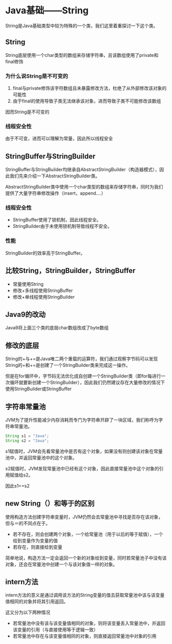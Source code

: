 # Java基础——String

String是Java基础类型中较为特殊的一个类，我们这里着重探讨一下这个类。

## String

String底层使用一个char类型的数组来存储字符串，且该数组使用了private和final修饰

### 为什么说String是不可变的

1. final与private修饰该字符数组且未暴露修改方法，杜绝了从外部修改该对象的可能性
2. 由于final的使用导致子类无法继承该对象，进而导致子类不可能修改该数组

因而String是不可变的

### 线程安全性

由于不可变，进而可以理解为常量，因此所以线程安全

## StringBuffer与StringBuilder

StringBuffer与StringBuilder均继承自AbstractStringBuilder（构造器模式），因此我们先来介绍一下AbstractStringBuilder类。

AbstractStringBuilder类中使用一个char类型的数组来存储字符串，同时为我们提供了大量字符串修改操作（insert，append....）

### 线程安全性

* StringBuffer使用了锁机制，因此线程安全。
* StringBuilder由于未使用锁机制导致线程不安全。

### 性能

StringBuilder的效率高于StringBuffer。

## 比较String，StringBuilder，StringBuffer

* 常量使用String
* 修改+多线程使用StringBuffer
* 修改+单线程使用StringBuilder

## Java9的改动

Java9将上面三个类的底层char数组改成了byte数组

## 修改的底层

String的+与+=是Java唯二两个重载的运算符，我们通过观察字节码可以发现String的+和+=是创建了一个StringBuilder类来完成这一操作。

但是在for循环中，字节码无法优化成自创建一个StringBuilder类（即for每进行一次循环就要新创建一个StringBuilder），因此我们仍然建议存在大量修改的情况下使用StringBuilder或StringBuffer

## 字符串常量池

JVM为了提升性能减少内存消耗而专门为字符串开辟了一块区域，我们称呼为字符串常量池。

```java
String s1 = "Java";
String s2 = "Java";
```

s1赋值时，JVM会先看常量池中是否有这个对象，如果没有则创建该对象在常量池中，并返回常量池中的这个对象。

s2赋值时，JVM发现常量池中已经有这个对象，因此直接常量池中这个对象的引用赋值给s2。

因此s1==s2

## new String（）和等于的区别

使用构造方法创建字符串变量时，JVM仍然会去常量池中寻找是否存在该对象，但与＝的不同点在于。

* 若不存在，则会创建两个对象，一个给常量池（用于以后的等于赋值），一个给到变量作为变量的值
* 若存在，则直接给到变量

简单地说，构造方法一定会返回一个新的对象给到变量，同时若常量池子中没有该对象，还会在常量池中创建一个与该对象值一样的对象。

## intern方法

intern方法的意义是通过调用该方法的String变量的值去获取常量池中该与该变量值相同的对象并将其引用返回。

这又分为以下两种情况

* 若常量池中没有该与该变量值相同的对象，则将该变量丢入常量池中，并返回该变量的引用（与直接使用等于逻辑一致）
* 若常量池中存在与该变量值相同的对象，则直接返回常量池中对象的引用

